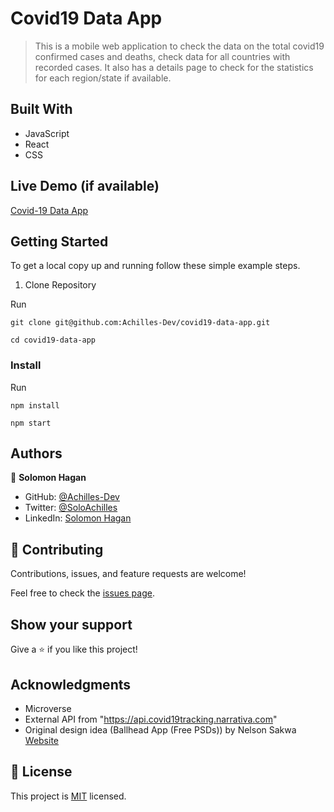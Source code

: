 # Covid19 Data App

> This is a mobile web application to check the data on the total covid19 
> confirmed cases and deaths, check data for all countries with recorded cases. 
> It also has a details page to check for the statistics for each region/state if available.


## Built With

- JavaScript
- React
- CSS

## Live Demo (if available)

[Covid-19 Data App](https://livedemo.com)


## Getting Started

To get a local copy up and running follow these simple example steps.

1. Clone Repository 
  
  Run
   ```
   git clone git@github.com:Achilles-Dev/covid19-data-app.git

   cd covid19-data-app
   ```

### Install

  Run
   ```
   npm install 

   npm start
   ```


## Authors

👤 **Solomon Hagan**

- GitHub: [@Achilles-Dev](https://github.com/Achilles-Dev/)
- Twitter: [@SoloAchilles](https://twitter.com/SoloAchilles/)
- LinkedIn: [Solomon Hagan](https://www.linkedin.com/in/solomon-hagan-b51693138/)


## 🤝 Contributing

Contributions, issues, and feature requests are welcome!

Feel free to check the [issues page](../../issues/).

## Show your support

Give a ⭐️ if you like this project!

## Acknowledgments

- Microverse
- External API from "https://api.covid19tracking.narrativa.com"
- Original design idea (Ballhead App (Free PSDs)) by Nelson Sakwa [Website](https://www.behance.net/gallery/31579789/Ballhead-App-(Free-PSDs))

## 📝 License

This project is [MIT](./MIT.md) licensed.

